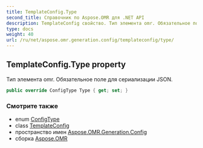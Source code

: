 ```yaml
---
title: TemplateConfig.Type
second_title: Справочник по Aspose.OMR для .NET API
description: TemplateConfig свойство. Тип элемента omr. Обязательное поле для сериализации JSON.
type: docs
weight: 40
url: /ru/net/aspose.omr.generation.config/templateconfig/type/
---
```

## TemplateConfig.Type property

Тип элемента omr. Обязательное поле для сериализации JSON.

```csharp
public override ConfigType Type { get; set; }
```

### Смотрите также

* enum [ConfigType](../../../aspose.omr.generation.config.enums/configtype/)
* class [TemplateConfig](../)
* пространство имен [Aspose.OMR.Generation.Config](../../templateconfig/)
* сборка [Aspose.OMR](../../../)


